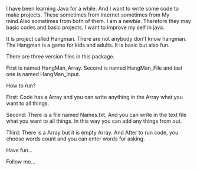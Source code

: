 I have been learning Java for a while. 
And I want to write some code to make projects. These sometimes from internet sometimes from My mind.Also sometimes from both of them.
I am a newbie. Therefore they may basic codes and basic projects.
I want to improve my self in java.

It is project called Hangman. There are not anybody don't know hangman. The Hangman is a game for kids and adults. It is basic but also fun.

There are three version files in this package. 

First is named HangMan_Array. Second is named HangMan_File and last one is named HangMan_Input.

How to run?

First: Code has a Array and you can write anything in the Array what you want to all things.

Second: There is a file named Names.txt. And you can write in the text file what you want to all things. In this way you can add any things from out.

Third: There is a Array but it is empty Array. And After to run code, you choose words count and you can enter words for asking.

Have fun...

Follow me...
